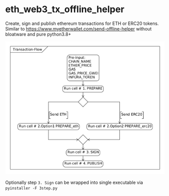 # eth_web3_tx_offline_helper
Create, sign and publish ethereum transactions for ETH or ERC20 tokens. 
Similar to https://www.myetherwallet.com/send-offline-helper without bloatware and pure python3.8+

![flow](umlet_flow.png)

Optionally step `3. Sign` can be wrapped into single executable via `pyinstaller -F 3step.py`